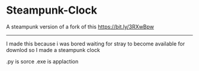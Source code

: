 # Steampunk-Clock
A steampunk version of a fork of this https://bit.ly/3RXwBpw 
______________________________________________________________

I made this because i was bored waiting for stray to become available for downlod so I made a steampunk clock

.py is sorce
.exe is applaction
